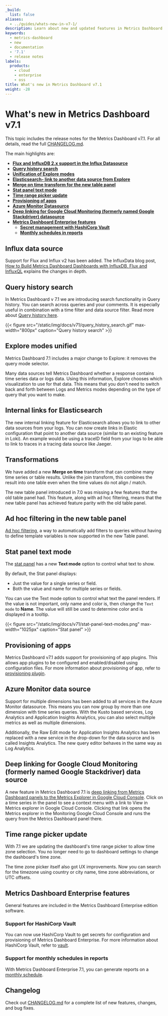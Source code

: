 ```yaml
---
_build:
  list: false
aliases:
  - ../guides/whats-new-in-v7-1/
description: Learn about new and updated features in Metrics Dashboard v7.1
keywords:
  - metrics-dashboard
  - new
  - documentation
  - '7.1'
  - release notes
labels:
  products:
    - cloud
    - enterprise
    - oss
title: What's new in Metrics Dashboard v7.1
weight: -28
---
```


# What's new in Metrics Dashboard v7.1

This topic includes the release notes for the Metrics Dashboard v7.1. For all details, read the full [CHANGELOG.md](https://github.com/metrics-dashboard/metrics-dashboard/blob/main/CHANGELOG.md).

The main highlights are:

- [**Flux and InfluxDB 2.x support in the Influx Datasource**](#influx-data-source)
- [**Query history search**](#query-history-search)
- [**Unification of Explore modes**](#explore-modes-unified)
- [**Elasticsearch- link to another data source from Explore**](#internal-links-for-elasticsearch)
- [**Merge on time transform for the new table panel**](#transformations)
- [**Stat panel text mode**](#stat-panel-text-mode)
- [**Time range picker update**](#time-range-picker-update)
- [**Provisioning of apps**](#provisioning-of-apps)
- [**Azure Monitor Datasource**](#azure-monitor-data-source)
- [**Deep linking for Google Cloud Monitoring (formerly named Google Stackdriver) datasource**](#deep-linking-for-google-cloud-monitoring-formerly-named-google-stackdriver-data-source)
- [**Metrics Dashboard Enterprise features**](#metrics-dashboard-enterprise-features)
  - [**Secret management with HashiCorp Vault**](#support-for-hashicorp-vault)
  - [**Monthly schedules in reports**](#support-for-monthly-schedules-in-reports)

## Influx data source

Support for Flux and Influx v2 has been added. The InfluxData blog post, [How to Build Metrics Dashboard Dashboards with InfluxDB, Flux and InfluxQL](https://www.influxdata.com/blog/how-metrics-dashboard-dashboard-influxdb-flux-influxql/) explains the changes in depth.

## Query history search

In Metrics Dashboard v 7.1 we are introducing search functionality in Query history. You can search across queries and your comments. It is especially useful in combination with a time filter and data source filter. Read more about [Query history here](../../explore/#query-history).

{{< figure src="/static/img/docs/v71/query_history_search.gif" max-width="800px" caption="Query history search" >}}

## Explore modes unified

Metrics Dashboard 7.1 includes a major change to Explore: it removes the query mode selector.

Many data sources tell Metrics Dashboard whether a response contains time series data or logs data. Using this information, Explore chooses which visualization to use for that data. This means that you don't need to switch back and forth between Logs and Metrics modes depending on the type of query that you want to make.

## Internal links for Elasticsearch

The new internal linking feature for Elasticsearch allows you to link to other data sources from your logs. You can now create links in Elastic configuration that point to another data source (similar to an existing feature in Loki). An example would be using a traceID field from your logs to be able to link to traces in a tracing data source like Jaeger.

## Transformations

We have added a new **Merge on time** transform that can combine many time series or table results. Unlike the join transform, this combines the result into one table even when the time values do not align / match.

The new table panel introduced in 7.0 was missing a few features that the old table panel had. This feature, along with ad hoc filtering, means that the new table panel has achieved feature parity with the old table panel.

## Ad hoc filtering in the new table panel

[Ad hoc filtering](../../dashboards/variables/add-template-variables/#add-ad-hoc-filters), a way to automatically add filters to queries without having to define template variables is now supported in the new Table panel.

## Stat panel text mode

The [stat panel](../../panels-visualizations/visualizations/stat/#text-mode) has a new **Text mode** option to control what text to show.

By default, the Stat panel displays:

- Just the value for a single series or field.
- Both the value and name for multiple series or fields.

You can use the Text mode option to control what text the panel renders. If the value is not important, only name and color is, then change the `Text mode` to **Name**. The value will still be used to determine color and is displayed in a tooltip.

{{< figure src="/static/img/docs/v71/stat-panel-text-modes.png" max-width="1025px" caption="Stat panel" >}}

## Provisioning of apps

Metrics Dashboard v7.1 adds support for provisioning of app plugins. This allows app plugins to be configured and enabled/disabled using configuration files. For more information about provisioning of app, refer to [provisioning plugin](../../administration/provisioning/#plugins).

## Azure Monitor data source

Support for multiple dimensions has been added to all services in the Azure Monitor datasource. This means you can now group by more than one dimension with time series queries. With the Kusto based services, Log Analytics and Application Insights Analytics, you can also select multiple metrics as well as multiple dimensions.

Additionally, the Raw Edit mode for Application Insights Analytics has been replaced with a new service in the drop-down for the data source and is called Insights Analytics. The new query editor behaves in the same way as Log Analytics.

## Deep linking for Google Cloud Monitoring (formerly named Google Stackdriver) data source

A new feature in Metrics Dashboard 7.1 is [deep linking from Metrics Dashboard panels to the Metrics Explorer in Google Cloud Console](../../datasources/google-cloud-monitoring/#deep-linking-from-metrics-dashboard-panels-to-the-metrics-explorer-in-google-cloud-console). Click on a time series in the panel to see a context menu with a link to View in Metrics explorer in Google Cloud Console. Clicking that link opens the Metrics explorer in the Monitoring Google Cloud Console and runs the query from the Metrics Dashboard panel there.

## Time range picker update

With 7.1 we are updating the dashboard's time range picker to allow time zone selection. You no longer need to go to dashboard settings to change the dashboard's time zone.

The time zone picker itself also got UX improvements. Now you can search for the timezone using country or city name, time zone abbreviations, or UTC offsets.

## Metrics Dashboard Enterprise features

General features are included in the Metrics Dashboard Enterprise edition software.

### Support for HashiCorp Vault

You can now use HashiCorp Vault to get secrets for configuration and provisioning of Metrics Dashboard Enterprise. For more information about HashiCorp Vault, refer to [vault](../../setup-metrics-dashboard/configure-security/configure-database-encryption/integrate-with-hashicorp-vault/).

### Support for monthly schedules in reports

With Metrics Dashboard Enterprise 7.1, you can generate reports on a [monthly schedule](../../dashboards/share-dashboards-panels/#scheduling).

## Changelog

Check out [CHANGELOG.md](https://github.com/metrics-dashboard/metrics-dashboard/blob/main/CHANGELOG.md) for a complete list of new features, changes, and bug fixes.
